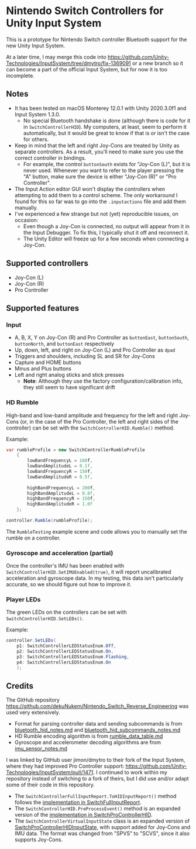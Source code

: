 # Nintendo Switch Controllers for Unity Input System
This is a prototype for Nintendo Switch controller Bluetooth support for the new Unity Input System.

At a later time, I may merge this code into https://github.com/Unity-Technologies/InputSystem/tree/dmytro/fix-1369091 or a new branch so it can become a part of the official Input System, but for now it is too incomplete.

## Notes
- It has been tested on macOS Monterey 12.0.1 with Unity 2020.3.0f1 and Input System 1.3.0.
  - No special Bluetooth handshake is done (although there is code for it in `SwitchControllerHID`). My computers, at least, seem to perform it automatically, but it would be great to know if that is or isn't the case for others.
- Keep in mind that the left and right Joy-Cons are treated by Unity as separate controllers. As a result, you'll need to make sure you use the correct controller in bindings.
  - For example, the control `buttonSouth` exists for "Joy-Con (L)", but it is never used. Whenever you want to refer to the player pressing the "A" button, make sure the device is either "Joy-Con (R)" or "Pro Controller".
- The Input Action editor GUI won't display the controllers when attempting to add them to a control scheme. The only workaround I found for this so far was to go into the `.inputactions` file and add them manually.
- I've experienced a few strange but not (yet) reproducible issues, on occasion:
  - Even though a Joy-Con is connected, no output will appear from it in the Input Debugger. To fix this, I typically shut it off and reconnect it.
  - The Unity Editor will freeze up for a few seconds when connecting a Joy-Con.

## Supported controllers
- Joy-Con (L)
- Joy-Con (R)
- Pro Controller

## Supported features
### Input
- A, B, X, Y on Joy-Con (R) and Pro Controller as `buttonEast`, `buttonSouth`, `buttonNorth`, and `buttonEast` respectively
- Up, down, left, and right on Joy-Con (L) and Pro Controller as `dpad`
- Triggers and shoulders, including SL and SR for Joy-Cons
- Capture and HOME buttons
- Minus and Plus buttons
- Left and right analog sticks and stick presses
  - **Note**: Although they use the factory configuration/calibration info, they still seem to have significant drift
### HD Rumble
High-band and low-band amplitude and frequency for the left and right Joy-Cons (or, in the case of the Pro Controller, the left and right sides of the controller) can be set with the `SwitchControllerHID.Rumble()` method.

Example:
```c#
var rumbleProfile = new SwitchControllerRumbleProfile
    {
        lowBandFrequencyL = 160f,
        lowBandAmplitudeL = 0.1f,
        lowBandFrequencyR = 150f,
        lowBandAmplitudeR = 0.5f,
        
        highBandFrequencyL = 200f,
        highBandAmplitudeL = 0.8f,
        highBandFrequencyR = 150f,
        highBandAmplitudeR = 1.0f
    };
        
controller.Rumble(rumbleProfile);
```
The `RumbleTesting` example scene and code allows you to manually set the rumble on a controller.

### Gyroscope and acceleration (partial)
Once the controller's IMU has been enabled with `SwitchControllerHID.SetIMUEnabled(true)`, it will report uncalibrated acceleration and gyroscope data. In my testing, this data isn't particularly accurate, so we should figure out how to improve it.

### Player LEDs
The green LEDs on the controllers can be set with `SwitchControllerHID.SetLEDs()`.

Example:
```c#
controller.SetLEDs(
    p1: SwitchControllerLEDStatusEnum.Off,
    p2: SwitchControllerLEDStatusEnum.On,
    p3: SwitchControllerLEDStatusEnum.Flashing,
    p4: SwitchControllerLEDStatusEnum.On
    );
```

## Credits
The GitHub repository https://github.com/dekuNukem/Nintendo_Switch_Reverse_Engineering was used very extensively.
- Format for parsing controller data and sending subcommands is from [bluetooth_hid_notes.md](https://github.com/dekuNukem/Nintendo_Switch_Reverse_Engineering/blob/master/bluetooth_hid_notes.md) and [bluetooth_hid_subcommands_notes.md](https://github.com/dekuNukem/Nintendo_Switch_Reverse_Engineering/blob/master/bluetooth_hid_subcommands_notes.md)
- HD Rumble encoding algorithm is from [rumble_data_table.md](https://github.com/dekuNukem/Nintendo_Switch_Reverse_Engineering/blob/master/rumble_data_table.md)
- Gyroscope and accelerometer decoding algorithms are from [imu_sensor_notes.md](https://github.com/dekuNukem/Nintendo_Switch_Reverse_Engineering/blob/master/imu_sensor_notes.md)

I was linked by GitHub user jimon/dmytro to their fork of the Input System, where they had improved Pro Controller support: https://github.com/Unity-Technologies/InputSystem/pull/1471.
I continued to work within my repository instead of switching to a fork of theirs, but I did use and/or adapt some of their code in this repository.
- The `SwitchControllerFullInputReport.ToHIDInputReport()` method follows the [implementation in SwitchFullInputReport](https://github.com/Unity-Technologies/InputSystem/blob/67a8605dc8d2bb67d251117cbe0e371d043e7a13/Packages/com.unity.inputsystem/InputSystem/Plugins/Switch/SwitchProControllerHID.cs#L360).
- The `SwitchControllerHID.PreProcessEvent()` method is an expanded version of the [implementation in SwitchProControllerHID](https://github.com/Unity-Technologies/InputSystem/blob/67a8605dc8d2bb67d251117cbe0e371d043e7a13/Packages/com.unity.inputsystem/InputSystem/Plugins/Switch/SwitchProControllerHID.cs#L213).
- The `SwitchControllerVirtualInputState` class is an expanded version of [SwitchProControllerHIDInputState](https://github.com/Unity-Technologies/InputSystem/blob/67a8605dc8d2bb67d251117cbe0e371d043e7a13/Packages/com.unity.inputsystem/InputSystem/Plugins/Switch/SwitchProControllerHID.cs#L20), with support added for Joy-Cons and IMU data. The format was changed from "SPVS" to "SCVS", since it also supports Joy-Cons.
